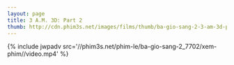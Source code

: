```yaml
---
layout: page
title: 3 A.M. 3D: Part 2
thumb: http://cdn.phim3s.net/images/films/thumb/ba-gio-sang-2-3-am-3d-part-2-2014.jpg
---
```

{% include jwpadv src='//phim3s.net/phim-le/ba-gio-sang-2_7702/xem-phim//video.mp4' %}